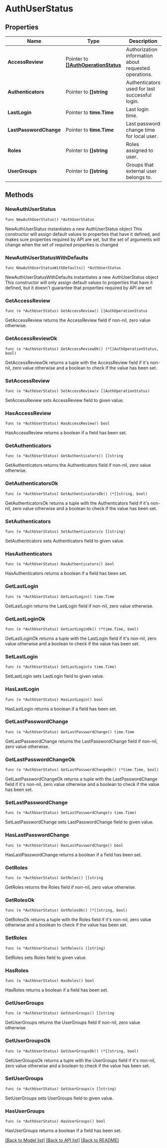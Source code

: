 # AuthUserStatus

## Properties

Name | Type | Description | Notes
------------ | ------------- | ------------- | -------------
**AccessReview** | Pointer to [**[]AuthOperationStatus**](AuthOperationStatus.md) | Authorization information about requested operations. | [optional] 
**Authenticators** | Pointer to **[]string** | Authenticators used for last successful login. | [optional] 
**LastLogin** | Pointer to **time.Time** | Last login time. | [optional] 
**LastPasswordChange** | Pointer to **time.Time** | Last password change time for local user. | [optional] 
**Roles** | Pointer to **[]string** | Roles assigned to user. | [optional] 
**UserGroups** | Pointer to **[]string** | Groups that external user belongs to. | [optional] 

## Methods

### NewAuthUserStatus

`func NewAuthUserStatus() *AuthUserStatus`

NewAuthUserStatus instantiates a new AuthUserStatus object
This constructor will assign default values to properties that have it defined,
and makes sure properties required by API are set, but the set of arguments
will change when the set of required properties is changed

### NewAuthUserStatusWithDefaults

`func NewAuthUserStatusWithDefaults() *AuthUserStatus`

NewAuthUserStatusWithDefaults instantiates a new AuthUserStatus object
This constructor will only assign default values to properties that have it defined,
but it doesn't guarantee that properties required by API are set

### GetAccessReview

`func (o *AuthUserStatus) GetAccessReview() []AuthOperationStatus`

GetAccessReview returns the AccessReview field if non-nil, zero value otherwise.

### GetAccessReviewOk

`func (o *AuthUserStatus) GetAccessReviewOk() (*[]AuthOperationStatus, bool)`

GetAccessReviewOk returns a tuple with the AccessReview field if it's non-nil, zero value otherwise
and a boolean to check if the value has been set.

### SetAccessReview

`func (o *AuthUserStatus) SetAccessReview(v []AuthOperationStatus)`

SetAccessReview sets AccessReview field to given value.

### HasAccessReview

`func (o *AuthUserStatus) HasAccessReview() bool`

HasAccessReview returns a boolean if a field has been set.

### GetAuthenticators

`func (o *AuthUserStatus) GetAuthenticators() []string`

GetAuthenticators returns the Authenticators field if non-nil, zero value otherwise.

### GetAuthenticatorsOk

`func (o *AuthUserStatus) GetAuthenticatorsOk() (*[]string, bool)`

GetAuthenticatorsOk returns a tuple with the Authenticators field if it's non-nil, zero value otherwise
and a boolean to check if the value has been set.

### SetAuthenticators

`func (o *AuthUserStatus) SetAuthenticators(v []string)`

SetAuthenticators sets Authenticators field to given value.

### HasAuthenticators

`func (o *AuthUserStatus) HasAuthenticators() bool`

HasAuthenticators returns a boolean if a field has been set.

### GetLastLogin

`func (o *AuthUserStatus) GetLastLogin() time.Time`

GetLastLogin returns the LastLogin field if non-nil, zero value otherwise.

### GetLastLoginOk

`func (o *AuthUserStatus) GetLastLoginOk() (*time.Time, bool)`

GetLastLoginOk returns a tuple with the LastLogin field if it's non-nil, zero value otherwise
and a boolean to check if the value has been set.

### SetLastLogin

`func (o *AuthUserStatus) SetLastLogin(v time.Time)`

SetLastLogin sets LastLogin field to given value.

### HasLastLogin

`func (o *AuthUserStatus) HasLastLogin() bool`

HasLastLogin returns a boolean if a field has been set.

### GetLastPasswordChange

`func (o *AuthUserStatus) GetLastPasswordChange() time.Time`

GetLastPasswordChange returns the LastPasswordChange field if non-nil, zero value otherwise.

### GetLastPasswordChangeOk

`func (o *AuthUserStatus) GetLastPasswordChangeOk() (*time.Time, bool)`

GetLastPasswordChangeOk returns a tuple with the LastPasswordChange field if it's non-nil, zero value otherwise
and a boolean to check if the value has been set.

### SetLastPasswordChange

`func (o *AuthUserStatus) SetLastPasswordChange(v time.Time)`

SetLastPasswordChange sets LastPasswordChange field to given value.

### HasLastPasswordChange

`func (o *AuthUserStatus) HasLastPasswordChange() bool`

HasLastPasswordChange returns a boolean if a field has been set.

### GetRoles

`func (o *AuthUserStatus) GetRoles() []string`

GetRoles returns the Roles field if non-nil, zero value otherwise.

### GetRolesOk

`func (o *AuthUserStatus) GetRolesOk() (*[]string, bool)`

GetRolesOk returns a tuple with the Roles field if it's non-nil, zero value otherwise
and a boolean to check if the value has been set.

### SetRoles

`func (o *AuthUserStatus) SetRoles(v []string)`

SetRoles sets Roles field to given value.

### HasRoles

`func (o *AuthUserStatus) HasRoles() bool`

HasRoles returns a boolean if a field has been set.

### GetUserGroups

`func (o *AuthUserStatus) GetUserGroups() []string`

GetUserGroups returns the UserGroups field if non-nil, zero value otherwise.

### GetUserGroupsOk

`func (o *AuthUserStatus) GetUserGroupsOk() (*[]string, bool)`

GetUserGroupsOk returns a tuple with the UserGroups field if it's non-nil, zero value otherwise
and a boolean to check if the value has been set.

### SetUserGroups

`func (o *AuthUserStatus) SetUserGroups(v []string)`

SetUserGroups sets UserGroups field to given value.

### HasUserGroups

`func (o *AuthUserStatus) HasUserGroups() bool`

HasUserGroups returns a boolean if a field has been set.


[[Back to Model list]](../README.md#documentation-for-models) [[Back to API list]](../README.md#documentation-for-api-endpoints) [[Back to README]](../README.md)


